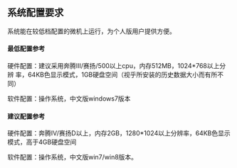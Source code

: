 ## 系统配置要求

系统能在较低档配置的微机上运行，为个人版用户提供方便。

#### 最低配置参考

硬件配置：建议采用奔腾Ⅲ/赛扬/500以上cpu，内存512MB，1024*768以上分辨 率，64KB色显示模式，1GB硬盘空间（视乎所安装的历史数据大小而有所不同）

软件配置：操作系统，中文版windows7版本

#### 建议配置参考

硬件配置：奔腾Ⅳ/赛扬D以上，内存2GB，1280*1024以上分辨率，64KB色显示模式，高于4GB硬盘空间

软件配置：操作系统，中文版win7/win8版本。